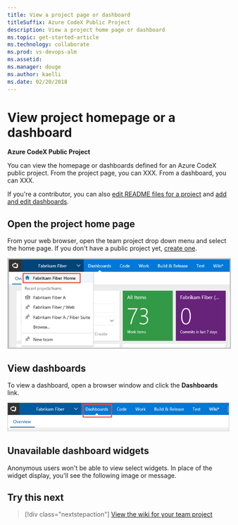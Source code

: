 ```yaml
---
title: View a project page or dashboard
titleSuffix: Azure CodeX Public Project
description: View a project home page or dashboard 
ms.topic: get-started-article
ms.technology: collaborate
ms.prod: vs-devops-alm
ms.assetid: 
ms.manager: douge
ms.author: kaelli
ms.date: 02/20/2018
---
```


# View project homepage or a dashboard 

**Azure CodeX Public Project**  

You can view the homepage or dashboards defined for an Azure CodeX public project. From the project page, you can XXX. From a dashboard, you can XXX. 

If you're a contributor, you can also [edit README files for a project](../collaborate/project-vision-status.md#create-a-repository-readme-or-welcome-page) and [add and edit dashboards](../report/dashboards/dashboards.md).  


## Open the project home page
From your web browser, open the team project drop down menu and select the home page. If you don't have a public project yet, [create one](create-public-project.md).   

<img src="../collaborate/_img/project-vision-status-project-home-page.png" alt="Open the Project Home Page" style="border: 2px solid #C3C3C3;" />

<!--- 

<b>https://<i>AccountName</i>.visualstudio.com/<i>ProjectName</i></b>



<a id="cross-project-activity">  </a>
## View cross project activity  

In addition to sharing information, the project home page pulls data from the various functional hubs to give visitors a bird's-eye view of your project activity. 

<img src="../collaborate/_img/project-home-page-activity.png" alt="Project Home Page, Activity" style="border: 1px solid #C3C3C3;" />
   
--> 


## View dashboards

To view a dashboard, open a browser window and click the **Dashboards** link. 

![Open the Dashboards hub](../report/dashboards/_img/dashboards-go-to.png) 


## Unavailable dashboard widgets

Anonymous users won't be able to view select widgets. In place of the widget display, you'll see the following image or message. 


## Try this next

> [!div class="nextstepaction"]
> [View the wiki for your team project](view-wiki-public.md) 




 


  